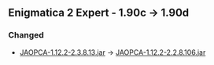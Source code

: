 ## Enigmatica 2 Expert - 1.90c -> 1.90d

### Changed

  *  [JAOPCA-1.12.2-2.3.8.13.jar](https://www.curseforge.com/minecraft/mc-mods/jaopca/files/4459423) -> [JAOPCA-1.12.2-2.2.8.106.jar](https://www.curseforge.com/minecraft/mc-mods/jaopca/files/3487112)